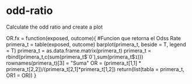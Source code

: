 # odd-ratio
Calculate the odd ratio and create a plot

OR.fx = function(exposed, outcome){ #Funcion que retorna el Odss Rate
        primera_t = table(exposed, outcome)
        barplot(primera_t, beside = T, legend = T)
    primera_t = as.data.frame.matrix(primera_t)
    primera_t = rbind(primera_t,c(sum(primera_t$`0`),sum(primera_t$`1`)))
    rownames(primera_t)[3] = "Suma"
    OR = (primera_t[1,1] * primera_t[2,2])/(primera_t[2,1]*primera_t[1,2])
    return(list(tabla = primera_t, OR1 = OR))
}

